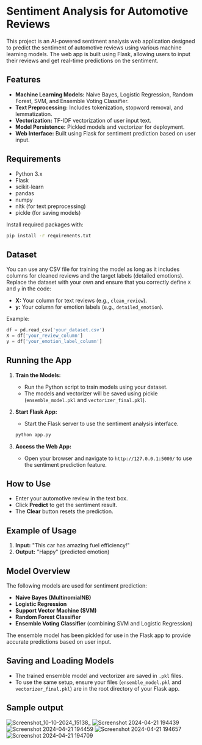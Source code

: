 # Sentiment Analysis for Automotive Reviews

This project is an AI-powered sentiment analysis web application designed to predict the sentiment of automotive reviews using various machine learning models. The web app is built using Flask, allowing users to input their reviews and get real-time predictions on the sentiment.

## Features

- **Machine Learning Models:** Naive Bayes, Logistic Regression, Random Forest, SVM, and Ensemble Voting Classifier.
- **Text Preprocessing:** Includes tokenization, stopword removal, and lemmatization.
- **Vectorization:** TF-IDF vectorization of user input text.
- **Model Persistence:** Pickled models and vectorizer for deployment.
- **Web Interface:** Built using Flask for sentiment prediction based on user input.

## Requirements

- Python 3.x
- Flask
- scikit-learn
- pandas
- numpy
- nltk (for text preprocessing)
- pickle (for saving models)
  
Install required packages with:
```bash
pip install -r requirements.txt
```
## Dataset

You can use any CSV file for training the model as long as it includes columns for cleaned reviews and the target labels (detailed emotions). Replace the dataset with your own and ensure that you correctly define `X` and `y` in the code:

- **X:** Your column for text reviews (e.g., `clean_review`).
- **y:** Your column for emotion labels (e.g., `detailed_emotion`).

Example:

```python
df = pd.read_csv('your_dataset.csv')
X = df['your_review_column']
y = df['your_emotion_label_column']
```
## Running the App

1. **Train the Models:**
    - Run the Python script to train models using your dataset.
    - The models and vectorizer will be saved using pickle (`ensemble_model.pkl` and `vectorizer_final.pkl`).

2. **Start Flask App:**
    - Start the Flask server to use the sentiment analysis interface.

    ```bash
    python app.py
    ```

3. **Access the Web App:**
    - Open your browser and navigate to `http://127.0.0.1:5000/` to use the sentiment prediction feature.

## How to Use

- Enter your automotive review in the text box.
- Click **Predict** to get the sentiment result.
- The **Clear** button resets the prediction.

## Example of Usage

1. **Input:** "This car has amazing fuel efficiency!"
2. **Output:** "Happy" (predicted emotion)

## Model Overview

The following models are used for sentiment prediction:

- **Naive Bayes (MultinomialNB)**
- **Logistic Regression**
- **Support Vector Machine (SVM)**
- **Random Forest Classifier**
- **Ensemble Voting Classifier** (combining SVM and Logistic Regression)

The ensemble model has been pickled for use in the Flask app to provide accurate predictions based on user input.

## Saving and Loading Models

- The trained ensemble model and vectorizer are saved in `.pkl` files.
- To use the same setup, ensure your files (`ensemble_model.pkl` and `vectorizer_final.pkl`) are in the root directory of your Flask app.
## Sample output
![Screenshot_10-10-2024_15138_](https://github.com/user-attachments/assets/026c3a1f-42ef-4c02-86f2-4256281337b5)
![Screenshot 2024-04-21 194439](https://github.com/user-attachments/assets/b53a9ed0-7749-4598-a3df-c86910e579a5)
![Screenshot 2024-04-21 194459](https://github.com/user-attachments/assets/9de8a6c2-1707-442c-9fd7-d45a19af0d17)
![Screenshot 2024-04-21 194657](https://github.com/user-attachments/assets/604d0280-11aa-4cb5-b63b-513d1028cc04)
![Screenshot 2024-04-21 194709](https://github.com/user-attachments/assets/3a7c460b-53ac-4f16-9787-e998f17be5b2)

